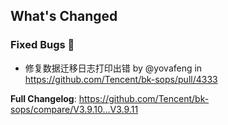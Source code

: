 ## What's Changed

### Fixed Bugs 👾
* 修复数据迁移日志打印出错 by @yovafeng in https://github.com/Tencent/bk-sops/pull/4333


**Full Changelog**: https://github.com/Tencent/bk-sops/compare/V3.9.10...V3.9.11